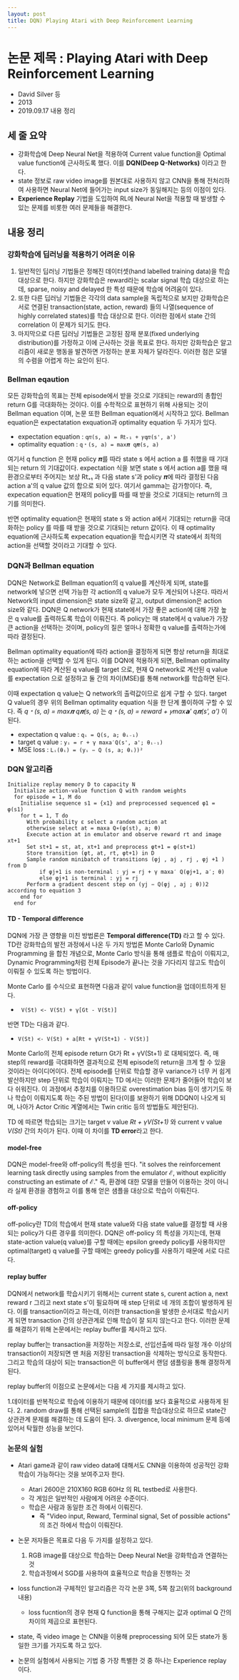 ```yaml
---
layout: post
title: DQN) Playing Atari with Deep Reinforcement Learning
---
```


# 논문 제목 : Playing Atari with Deep Reinforcement Learning

- David Silver 등
- 2013
- 2019.09.17 내용 정리

## 세 줄 요약

- 강화학습에 Deep Neural Net을 적용하여 Current value function을 Optimal value function에 근사하도록 했다. 이를 **DQN(Deep Q-Networks)** 이라고 한다.
- state 정보로 raw video image를 원본대로 사용하지 않고 CNN을 통해 전처리하여 사용하면 Neural Net에 들어가는 input size가 동일해지는 등의 이점이 있다.
- **Experience Replay** 기법을 도입하여 RL에 Neural Net을 적용할 때 발생할 수 있는 문제를 비롯한 여러 문제들을 해결한다.

## 내용 정리

### 강화학습에 딥러닝을 적용하기 어려운 이유

1. 일반적인 딥러닝 기법들은 정해진 데이터셋(hand labelled training data)을 학습 대상으로 한다. 하지만 강화학습은 reward라는 scalar signal 학습 대상으로 하는데, sparse, noisy and delayed 한 특성 때문에 학습에 어려움이 있다.
2. 또한 다른 딥러닝 기법들은 각각의 data sample을 독립적으로 보지만 강화학습은 서로 연결된 transaction(state, action, reward) 들의 나열(sequence of highly correlated states)를 학습 대상으로 한다. 이러한 점에서 state 간의 correlation 이 문제가 되기도 한다.
3. 마지막으로 다른 딥러닝 기법들은 고정된 잠재 분포(fixed underlying distribution)를 가정하고 이에 근사하는 것을 목표로 한다. 하지만 강화학습은 알고리즘이 새로운 행동을 발견하면 가정하는 분포 자체가 달라진다. 이러한 점은 모델의 수렴을 어렵게 하는 요인이 된다.

### Bellman eqaution

모든 강화학습의 목표는 전체 episode에서 받을 것으로 기대되는 reward의 총합인 return G를 극대화하는 것이다. 이를 수학적으로 표현하기 위해 사용되는 것이 Bellman equation 이며, 논문 또한 Bellman equation에서 시작하고 있다. Bellman equation은 expectatation exquation과 optimality equation 두 가지가 있다.

- expectation equation : `q𝜋(s, a) = R𝗍₊₁ + 𝛾q𝜋(s', a')`
- optimality equation : `q﹡(s, a) = max𝝅 q𝝅(s, a)`

여기서 q function 은 현재 policy 𝝅를 따라 state s 에서 action a 를 취했을 때 기대되는 return 의 기대값이다. expectation 식을 보면 state s 에서 action a를 했을 때 환경으로부터 주어지는 보상 R𝗍₊₁ 과 다음 state s'과 policy 𝝅에 따라 결정된 다음 action a'의 q value 값의 합으로 되어 있다. 여기서 gamma는 감가항이다. 즉, expecation equation은 현재의 policy를 따를 때 받을 것으로 기대되는 return의 크기를 의미한다.

반면 optimality equation은 현재의 state s 와 action a에서 기대되는 return을 극대화하는 policy 를 따를 때 받을 것으로 기대되는 return 값이다. 이 때 optimality equation에 근사하도록 expecation equation을 학습시키면 각 state에서 최적의 action을 선택할 것이라고 기대할 수 있다.

### DQN과 Bellman equation

DQN은 Network로 Bellman equation의 q value를 계산하게 되며, state를 network에 넣으면 선택 가능한 각 action의 q value가 모두 계산되어 나온다. 따라서 Network의 input dimension은 state size와 같고, output dimension은 action size와 같다. DQN은 Q network가 현재 state에서 가장 좋은 action에 대해 가장 높은 q value를 출력하도록 학습이 이뤄진다. 즉 policy는 매 state에서 q value가 가장 큰 action을 선택하는 것이며, policy의 질은 얼마나 정확한 q value를 출력하는가에 따라 결정된다.

Bellman optimality equation에 따라 action을 결정하게 되면 항상 return을 최대로 하는 action을 선택할 수 있게 된다. 이를 DQN에 적용하게 되면, Bellman optimality equation에 따라 계산된 q value를 target 으로, 현재 Q network로 계산된 q value를 expectation 으로 설정하고 둘 간의 차이(MSE)를 통해 network를 학습하면 된다.

이때 expectation q value는 Q network의 출력값이므로 쉽게 구할 수 있다. target Q value의 경우 위의 Bellman optimality equation 식을 한 단계 풀이하여 구할 수 있다. 즉 *q﹡(s, a) = max𝝅 q𝝅(s, a)* 는 *q﹡(s, a) = reward + 𝛾max𝗮' q𝝅(s', a')* 이 된다.

- expectation q value : `qᵢ = Q(s, a; θᵢ₋₁)`
- target q value : `yᵢ = r + γ max𝖺′Q(s', a'; θᵢ₋₁)`
- MSE loss : `Lᵢ(θᵢ) = (yᵢ − Q (s, a; θᵢ))²`

### DQN 알고리즘

```
Initialize replay memory D to capacity N
  Initialize action-value function Q with random weights
  for episode = 1, M do
    Initialise sequence s1 = {x1} and preprocessed sequenced φ1 = φ(s1)
    for t = 1, T do
      With probability ε select a random action at
      otherwise select at = maxa Q∗(φ(st), a; θ)
      Execute action at in emulator and observe reward rt and image xt+1
      Set st+1 = st, at, xt+1 and preprocess φt+1 = φ(st+1)
      Store transition (φt, at, rt, φt+1) in D
      Sample random minibatch of transitions (φj , aj , rj , φj +1 ) from D
          if φj+1 is non-terminal : yj = rj + γ maxa′ Q(φj+1, a′; θ)
          else φj+1 is terminal : yj = rj
      Perform a gradient descent step on (yj − Q(φj , aj ; θ))2 according to equation 3
    end for
  end for
```

#### TD - Temporal difference

DQN에 가장 큰 영향을 미친 방법론은 **Temporal difference(TD)** 라고 할 수 있다. TD란 강화학습의 발전 과정에서 나온 두 가지 방법론 Monte Carlo와 Dynamic Programming 을 합친 개념으로, Monte Carlo 방식을 통해 샘플로 학습이 이뤄지고, Dynamic Programming처럼 전체 Episode가 끝나는 것을 기다리지 않고도 학습이 이뤄질 수 있도록 하는 방법이다.

Monte Carlo 를 수식으로 표현하면 다음과 같이 value function을 업데이트하게 된다.

- ` V(St) <- V(St) + γ[Gt - V(St)]`

반면 TD는 다음과 같다.

- `V(St) <- V(St) + a[Rt + γV(St+1) - V(St)]`

Monte Carlo의 전체 episode return Gt가 Rt + γV(St+1) 로 대체되었다. 즉, 매 step의 reward를 극대화하면 결과적으로 전체 episode의 return을 크게 할 수 있을 것이라는 아이디어이다. 전체 episode를 단위로 학습할 경우 variance가 너무 커 쉽게 발산하지만 step 단위로 학습이 이뤄지는 TD 에서는 이러한 문제가 줄어들어 학습이 보다 쉬워진다. 이 과정에서 추정치를 이용하므로 overestimation bias 등이 생기기도 하나 학습이 이뤄지도록 하는 주된 방법이 된다(이를 보완하기 위해 DDQN이 나오게 되며, 나아가 Actor Critic 계열에서는 Twin critic 등의 방법들도 제안된다).

TD 에 따르면 학습되는 크기는 target v value *Rt + γV(St+1)* 와 current v value *V(St)* 간의 차이가 된다. 이때 이 차이를 **TD error**라고 한다.

#### model-free

DQN은 model-free와 off-policy의 특성을 띤다. "it solves the reinforcement learning task directly using samples from the emulator ℰ, without explicitly constructing an estimate of ℰ." 즉, 환경에 대한 모델을 만들어 이용하는 것이 아니라 실제 환경을 경험하고 이를 통해 얻은 샘플을 대상으로 학습이 이뤄진다.

#### off-policy

off-policy란 TD의 학습에서 현재 state value와 다음 state value를 결정할 때 사용되는 policy가 다른 경우를 의미한다. DQN은 off-policy 의 특성을 가지는데, 현재 state-action value(q value)를 구할 때에는 epsilon greedy policy를 사용하지만 optimal(target) q value를 구할 때에는 greedy policy를 사용하기 때문에 서로 다르다.

#### replay buffer

DQN에서 network를 학습시키기 위해서는 current state s, curent action a, next reward r 그리고 next state s'이 필요하며 매 step 단위로 네 개의 조합이 발생하게 된다. 이를 transaction이라고 하는데, 이러한 transaction을 발생한 순서대로 학습시키게 되면 transaction 간의 상관관계로 인해 학습이 잘 되지 않는다고 한다. 이러한 문제를 해결하기 위해 논문에서는 replay buffer를 제시하고 있다.

replay buffer는 transaction을 저장하는 저장소로, 선입선출에 따라 일정 개수 이상의 transaction이 저장되면 맨 처음 저장된 transaction을 삭제하는 방식으로 동작한다. 그리고 학습의 대상이 되는 transaction은 이 buffer에서 랜덤 샘플링을 통해 결정하게 된다.

replay buffer의 이점으로 논문에서는 다음 세 가지를 제시하고 있다.

1.데이터를 반복적으로 학습에 이용하기 때문에 데이터를 보다 효율적으로 사용하게 된다.
2. random draw를 통해 선택된 sample의 집합을 학습대상으로 하므로 state간 상관관계 문제를 해결하는 데 도움이 된다.
3. divergence, local minimum 문제 등에 있어서 탁월한 성능을 보인다.

### 논문의 실험

- Atari game과 같이 raw video data에 대해서도 CNN을 이용하여 성공적인 강화학습이 가능하다는 것을 보여주고자 한다.
  - Atari 2600은 210X160 RGB 60Hz 의 RL testbed로 사용한다.
  - 각 게임은 일반적인 사람에게 어려운 수준이다.
  - 학습은 사람과 동일한 조건 하에서 이뤄진다.
    - 즉 "Video input, Reward, Terminal signal, Set of possible actions" 의 조건 하에서 학습이 이뤄진다.

- 논문 저자들은 목표로 다음 두 가지를 설정하고 있다.
    1. RGB image를 대상으로 학습하는 Deep Neural Net을 강화학습과 연결하는 것
    2. 학습과정에서 SGD를 사용하여 효율적으로 학습을 진행하는 것

- loss function과 구체적인 알고리즘은 각각 논문 3쪽, 5쪽 참고(위의 background 내용)
  - loss fucntion의 경우 현재 Q function을 통해 구해지는 값과 optimal Q 간의 차이의 제곱으로 표현된다.

- state, 즉 video image 는 CNN을 이용해 preprocessing 되어 모든 state가 동일한 크기를 가지도록 하고 있다.

- 논문의 실험에서 사용되는 기법 중 가장 특별한 것 중 하나는 Experience replay 이다.
